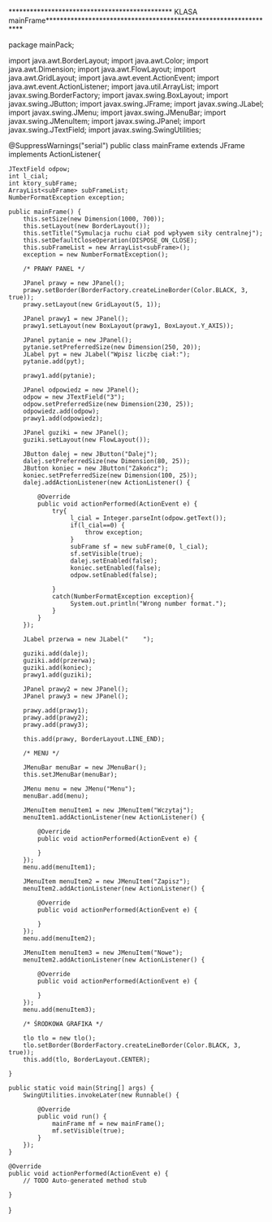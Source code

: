 ********************************************** KLASA mainFrame*****************************************************************

package mainPack;

import java.awt.BorderLayout;
import java.awt.Color;
import java.awt.Dimension;
import java.awt.FlowLayout;
import java.awt.GridLayout;
import java.awt.event.ActionEvent;
import java.awt.event.ActionListener;
import java.util.ArrayList;
import javax.swing.BorderFactory;
import javax.swing.BoxLayout;
import javax.swing.JButton;
import javax.swing.JFrame;
import javax.swing.JLabel;
import javax.swing.JMenu;
import javax.swing.JMenuBar;
import javax.swing.JMenuItem;
import javax.swing.JPanel;
import javax.swing.JTextField;
import javax.swing.SwingUtilities;

@SuppressWarnings("serial")
public class mainFrame extends JFrame implements ActionListener{

	JTextField odpow;
	int l_cial;
	int ktory_subFrame;
	ArrayList<subFrame> subFrameList;
	NumberFormatException exception;
	
	public mainFrame() {
		this.setSize(new Dimension(1000, 700));
		this.setLayout(new BorderLayout());
		this.setTitle("Symulacja ruchu ciał pod wpływem siły centralnej");
		this.setDefaultCloseOperation(DISPOSE_ON_CLOSE);
		this.subFrameList = new ArrayList<subFrame>();
		exception = new NumberFormatException();
		
		/* PRAWY PANEL */
		
		JPanel prawy = new JPanel();
		prawy.setBorder(BorderFactory.createLineBorder(Color.BLACK, 3, true));
		prawy.setLayout(new GridLayout(5, 1));
		
		JPanel prawy1 = new JPanel();
		prawy1.setLayout(new BoxLayout(prawy1, BoxLayout.Y_AXIS));
		
		JPanel pytanie = new JPanel();
		pytanie.setPreferredSize(new Dimension(250, 20));
		JLabel pyt = new JLabel("Wpisz liczbę ciał:");
		pytanie.add(pyt);
		
		prawy1.add(pytanie);
		
		JPanel odpowiedz = new JPanel();
		odpow = new JTextField("3");
		odpow.setPreferredSize(new Dimension(230, 25));
		odpowiedz.add(odpow);
		prawy1.add(odpowiedz);
		
		JPanel guziki = new JPanel();
		guziki.setLayout(new FlowLayout());
		
		JButton dalej = new JButton("Dalej");
		dalej.setPreferredSize(new Dimension(80, 25));
		JButton koniec = new JButton("Zakończ");
		koniec.setPreferredSize(new Dimension(100, 25));
		dalej.addActionListener(new ActionListener() {
			
			@Override
			public void actionPerformed(ActionEvent e) {
				try{
				     l_cial = Integer.parseInt(odpow.getText());
				     if(l_cial==0) {
				    	 throw exception;
				     }
				     subFrame sf = new subFrame(0, l_cial);
				     sf.setVisible(true);
				     dalej.setEnabled(false);
				     koniec.setEnabled(false);
				     odpow.setEnabled(false);
				     
				}
				catch(NumberFormatException exception){
				     System.out.println("Wrong number format.");
				}
			}
		});
		
		JLabel przerwa = new JLabel("    ");
		
		guziki.add(dalej);
		guziki.add(przerwa);
		guziki.add(koniec);
		prawy1.add(guziki);
		
		JPanel prawy2 = new JPanel();
		JPanel prawy3 = new JPanel();
		
		prawy.add(prawy1);
		prawy.add(prawy2);
		prawy.add(prawy3);
		
		this.add(prawy, BorderLayout.LINE_END);
		
		/* MENU */
		
		JMenuBar menuBar = new JMenuBar();
		this.setJMenuBar(menuBar);
		
		JMenu menu = new JMenu("Menu");
		menuBar.add(menu);
		
		JMenuItem menuItem1 = new JMenuItem("Wczytaj");
		menuItem1.addActionListener(new ActionListener() {
			
			@Override
			public void actionPerformed(ActionEvent e) {
				
			}
		});
		menu.add(menuItem1);
		
		JMenuItem menuItem2 = new JMenuItem("Zapisz");
		menuItem2.addActionListener(new ActionListener() {
			
			@Override
			public void actionPerformed(ActionEvent e) {
				
			} 
		});
		menu.add(menuItem2);
		
		JMenuItem menuItem3 = new JMenuItem("Nowe");
		menuItem2.addActionListener(new ActionListener() {
			
			@Override
			public void actionPerformed(ActionEvent e) {
				
			} 
		});
		menu.add(menuItem3);
		
		/* ŚRODKOWA GRAFIKA */
		
		tlo tlo = new tlo();
		tlo.setBorder(BorderFactory.createLineBorder(Color.BLACK, 3, true));
		this.add(tlo, BorderLayout.CENTER);
		
	}
	
	public static void main(String[] args) {
		SwingUtilities.invokeLater(new Runnable() {
			
			@Override
			public void run() {
				mainFrame mf = new mainFrame();
				mf.setVisible(true);
			}
		});
	}

	@Override
	public void actionPerformed(ActionEvent e) {
		// TODO Auto-generated method stub
		
	}
}

